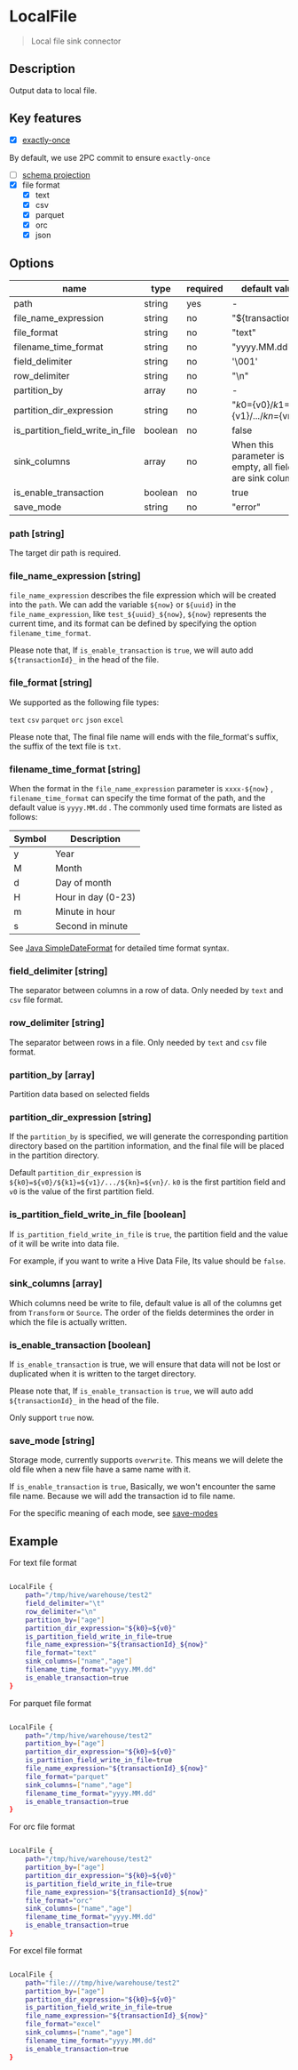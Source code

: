 # LocalFile

> Local file sink connector

## Description

Output data to local file.

## Key features

- [x] [exactly-once](../../concept/connector-v2-features.md)

By default, we use 2PC commit to ensure `exactly-once`

- [ ] [schema projection](../../concept/connector-v2-features.md)
- [x] file format
    - [x] text
    - [x] csv
    - [x] parquet
    - [x] orc
    - [x] json

## Options

| name                              | type   | required | default value                                       |
| --------------------------------- | ------ | -------- | --------------------------------------------------- |
| path                              | string | yes      | -                                                   |
| file_name_expression              | string | no       | "${transactionId}"                                  |
| file_format                       | string | no       | "text"                                              |
| filename_time_format              | string | no       | "yyyy.MM.dd"                                        |
| field_delimiter                   | string | no       | '\001'                                              |
| row_delimiter                     | string | no       | "\n"                                                |
| partition_by                      | array  | no       | -                                                   |
| partition_dir_expression          | string | no       | "${k0}=${v0}/${k1}=${v1}/.../${kn}=${vn}/"          |
| is_partition_field_write_in_file  | boolean| no       | false                                               |
| sink_columns                      | array  | no       | When this parameter is empty, all fields are sink columns |
| is_enable_transaction             | boolean| no       | true                                                |
| save_mode                         | string | no       | "error"                                             |

### path [string]

The target dir path is required.

### file_name_expression [string]

`file_name_expression` describes the file expression which will be created into the `path`. We can add the variable `${now}` or `${uuid}` in the `file_name_expression`, like `test_${uuid}_${now}`,
`${now}` represents the current time, and its format can be defined by specifying the option `filename_time_format`.

Please note that, If `is_enable_transaction` is `true`, we will auto add `${transactionId}_` in the head of the file.

### file_format [string]

We supported as the following file types:

`text` `csv` `parquet` `orc` `json` `excel`

Please note that, The final file name will ends with the file_format's suffix, the suffix of the text file is `txt`.

### filename_time_format [string]

When the format in the `file_name_expression` parameter is `xxxx-${now}` , `filename_time_format` can specify the time format of the path, and the default value is `yyyy.MM.dd` . The commonly used time formats are listed as follows:

| Symbol | Description        |
| ------ | ------------------ |
| y      | Year               |
| M      | Month              |
| d      | Day of month       |
| H      | Hour in day (0-23) |
| m      | Minute in hour     |
| s      | Second in minute   |

See [Java SimpleDateFormat](https://docs.oracle.com/javase/tutorial/i18n/format/simpleDateFormat.html) for detailed time format syntax.

### field_delimiter [string]

The separator between columns in a row of data. Only needed by `text` and `csv` file format.

### row_delimiter [string]

The separator between rows in a file. Only needed by `text` and `csv` file format.

### partition_by [array]

Partition data based on selected fields

### partition_dir_expression [string]

If the `partition_by` is specified, we will generate the corresponding partition directory based on the partition information, and the final file will be placed in the partition directory.

Default `partition_dir_expression` is `${k0}=${v0}/${k1}=${v1}/.../${kn}=${vn}/`. `k0` is the first partition field and `v0` is the value of the first partition field.

### is_partition_field_write_in_file [boolean]

If `is_partition_field_write_in_file` is `true`, the partition field and the value of it will be write into data file.

For example, if you want to write a Hive Data File, Its value should be `false`.

### sink_columns [array]

Which columns need be write to file, default value is all of the columns get from `Transform` or `Source`.
The order of the fields determines the order in which the file is actually written.

### is_enable_transaction [boolean]

If `is_enable_transaction` is true, we will ensure that data will not be lost or duplicated when it is written to the target directory.

Please note that, If `is_enable_transaction` is `true`, we will auto add `${transactionId}_` in the head of the file.

Only support `true` now.

### save_mode [string]

Storage mode, currently supports `overwrite`. This means we will delete the old file when a new file have a same name with it.

If `is_enable_transaction` is `true`, Basically, we won't encounter the same file name. Because we will add the transaction id to file name.

For the specific meaning of each mode, see [save-modes](https://spark.apache.org/docs/latest/sql-programming-guide.html#save-modes)

## Example

For text file format

```bash

LocalFile {
    path="/tmp/hive/warehouse/test2"
    field_delimiter="\t"
    row_delimiter="\n"
    partition_by=["age"]
    partition_dir_expression="${k0}=${v0}"
    is_partition_field_write_in_file=true
    file_name_expression="${transactionId}_${now}"
    file_format="text"
    sink_columns=["name","age"]
    filename_time_format="yyyy.MM.dd"
    is_enable_transaction=true
}

```

For parquet file format

```bash

LocalFile {
    path="/tmp/hive/warehouse/test2"
    partition_by=["age"]
    partition_dir_expression="${k0}=${v0}"
    is_partition_field_write_in_file=true
    file_name_expression="${transactionId}_${now}"
    file_format="parquet"
    sink_columns=["name","age"]
    filename_time_format="yyyy.MM.dd"
    is_enable_transaction=true
}

```

For orc file format

```bash

LocalFile {
    path="/tmp/hive/warehouse/test2"
    partition_by=["age"]
    partition_dir_expression="${k0}=${v0}"
    is_partition_field_write_in_file=true
    file_name_expression="${transactionId}_${now}"
    file_format="orc"
    sink_columns=["name","age"]
    filename_time_format="yyyy.MM.dd"
    is_enable_transaction=true
}

```

For excel file format

```bash

LocalFile {
    path="file:///tmp/hive/warehouse/test2"
    partition_by=["age"]
    partition_dir_expression="${k0}=${v0}"
    is_partition_field_write_in_file=true
    file_name_expression="${transactionId}_${now}"
    file_format="excel"
    sink_columns=["name","age"]
    filename_time_format="yyyy.MM.dd"
    is_enable_transaction=true
}

```